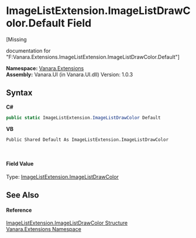 # ImageListExtension.ImageListDrawColor.Default Field
 

\[Missing <summary> documentation for "F:Vanara.Extensions.ImageListExtension.ImageListDrawColor.Default"\]

**Namespace:**&nbsp;<a href="9abe54ff-18ce-e333-beed-30e855655381">Vanara.Extensions</a><br />**Assembly:**&nbsp;Vanara.UI (in Vanara.UI.dll) Version: 1.0.3

## Syntax

**C#**<br />
``` C#
public static ImageListExtension.ImageListDrawColor Default
```

**VB**<br />
``` VB
Public Shared Default As ImageListExtension.ImageListDrawColor
```

<br />

#### Field Value
Type: <a href="130a4ea5-6688-b84b-b2d7-553ad84b01dd">ImageListExtension.ImageListDrawColor</a>

## See Also


#### Reference
<a href="130a4ea5-6688-b84b-b2d7-553ad84b01dd">ImageListExtension.ImageListDrawColor Structure</a><br /><a href="9abe54ff-18ce-e333-beed-30e855655381">Vanara.Extensions Namespace</a><br />